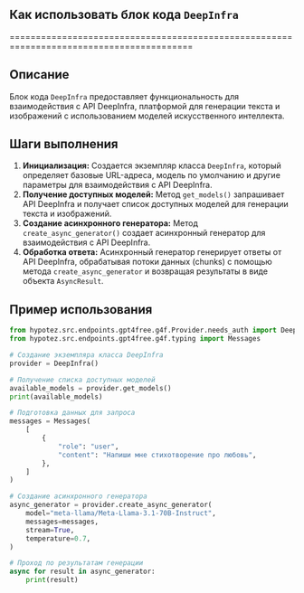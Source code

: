 ## Как использовать блок кода `DeepInfra`
=========================================================================================

Описание
-------------------------
Блок кода `DeepInfra` предоставляет функциональность для взаимодействия с API DeepInfra, платформой для генерации текста и изображений с использованием моделей искусственного интеллекта. 

Шаги выполнения
-------------------------
1. **Инициализация:** Создается экземпляр класса `DeepInfra`, который определяет базовые URL-адреса, модель по умолчанию и другие параметры для взаимодействия с API DeepInfra. 
2. **Получение доступных моделей:** Метод `get_models()`  запрашивает API DeepInfra и получает список доступных моделей для генерации текста и изображений. 
3. **Создание асинхронного генератора:** Метод `create_async_generator()` создает асинхронный генератор для взаимодействия с API DeepInfra. 
4. **Обработка ответа:**  Асинхронный генератор генерирует ответы от API DeepInfra, обрабатывая потоки данных (chunks) с помощью метода `create_async_generator` и возвращая результаты в виде объекта `AsyncResult`.

Пример использования
-------------------------

```python
from hypotez.src.endpoints.gpt4free.g4f.Provider.needs_auth import DeepInfra
from hypotez.src.endpoints.gpt4free.g4f.typing import Messages

# Создание экземпляра класса DeepInfra
provider = DeepInfra()

# Получение списка доступных моделей
available_models = provider.get_models()
print(available_models)

# Подготовка данных для запроса
messages = Messages(
    [
        {
            "role": "user",
            "content": "Напиши мне стихотворение про любовь",
        },
    ]
)

# Создание асинхронного генератора
async_generator = provider.create_async_generator(
    model="meta-llama/Meta-Llama-3.1-70B-Instruct",
    messages=messages,
    stream=True,
    temperature=0.7,
)

# Проход по результатам генерации
async for result in async_generator:
    print(result)

```